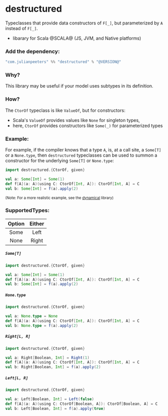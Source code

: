 # destructured

Typeclasses that provide data constructors of `F[_]`, but parameterized by `A`
instead of `F[_]`.
 - libarary for Scala @SCALA@ (JS, JVM, and Native platforms)
 
### Add the dependency:

```scala
"com.julianpeeters" %% "destructured" % "@VERSION@"
```

### Why?

This library may be useful if your model uses subtypes in its definition.

### How?

The `CtorOf` typeclass is like `ValueOf`, but for constructors:
 - Scala's `ValueOf` provides values like `None` for singleton types,
 - here, `CtorOf` provides constructors like `Some(_)` for parameterized types

### Example:

For example, if the compiler knows that a type `A`, is, at a call site, a
`Some[T]` or a `None.type`, then `destructured` typeclasses can be used to
summon a constructor for the underlying `Some[T]` or `None.type`:

```scala mdoc:reset
import destructured.{CtorOf, given}

val a: Some[Int] = Some(1)
def f[A](a: A)(using C: CtorOf[Int, A]): CtorOf[Int, A] = C
val b: Some[Int] = f(a).apply(2)
```

<small>(Note: For a more realistic example, see the [dynamical](https://github.com/julianpeeters/dynamical) library)</small>

### SupportedTypes:

| Option | Either   | 
| :---:  |  :---:   | 
| Some   | Left     | 
| None   | Right    | 


##### `Some[T]`

```scala mdoc:reset
import destructured.{CtorOf, given}

val a: Some[Int] = Some(1)
def f[A](a: A)(using C: CtorOf[Int, A]): CtorOf[Int, A] = C
val b: Some[Int] = f(a).apply(2)
```

##### `None.type`

```scala mdoc:reset
import destructured.{CtorOf, given}

val a: None.type = None
def f[A](a: A)(using C: CtorOf[Int, A]): CtorOf[Int, A] = C
val b: None.type = f(a).apply(2)
```

##### `Right[L, R]`

```scala mdoc:reset
import destructured.{CtorOf, given}

val a: Right[Boolean, Int] = Right(1)
def f[A](a: A)(using C: CtorOf[Int, A]): CtorOf[Int, A] = C
val b: Right[Boolean, Int] = f(a).apply(2)
```

##### `Left[L, R]`

```scala mdoc:reset
import destructured.{CtorOf, given}

val a: Left[Boolean, Int] = Left(false)
def f[A](a: A)(using C: CtorOf[Boolean, A]): CtorOf[Boolean, A] = C
val b: Left[Boolean, Int] = f(a).apply(true)
```